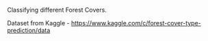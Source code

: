 Classifying different Forest Covers.

Dataset from Kaggle - https://www.kaggle.com/c/forest-cover-type-prediction/data
